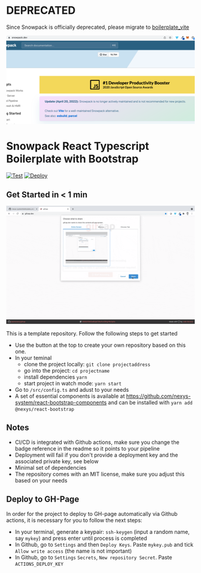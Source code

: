 # DEPRECATED

Since Snowpack is officially deprecated, please migrate to [boilerplate_vite](https://github.com/nexys-system/boilerplate_vite)

![deprecated_notice](./snowpack_deprecated.png)

# Snowpack React Typescript Boilerplate with Bootstrap

[![Test](https://github.com/nexys-system/boilerplate_snowpack_bootstrap/actions/workflows/test.yml/badge.svg)](https://github.com/nexys-system/boilerplate_snowpack_bootstrap/actions/workflows/test.yml)
[![Deploy](https://github.com/nexys-system/boilerplate_snowpack_bootstrap/actions/workflows/deploy.yml/badge.svg)](https://github.com/nexys-system/boilerplate_snowpack_bootstrap/actions/workflows/deploy.yml)

## Get Started in < 1 min

![](./recording.gif)

This is a template repository. Follow the following steps to get started

- Use the button at the top to create your own repository based on this one.
- In your teminal
  -  clone the project locally: `git clone projectaddress`
  -  go into the project: `cd projectname`
  -  install dependencies `yarn`
  -  start project in watch mode: `yarn start`
- Go to `/src/config.ts` and adust to your needs
- A set of essential components is available at https://github.com/nexys-system/react-bootstrap-components and can be installed with `yarn add @nexys/react-bootstrap`

## Notes

- CI/CD is integrated with Github actions, make sure you change the badge reference in the readme so it points to your pipeline
- Deployment will fail if you don't provide a deployment key and the associated private key, see below
- Minimal set of dependencies
- The repository comes with an MIT license, make sure you adjust this based on your needs

## Deploy to GH-Page

In order for the project to deploy to GH-page automatically via Github actions, it is necessary for you to follow the next steps:
* In your terminal, generate a keypair: `ssh-keygen` (input a random name, say `mykey`) and press enter until process is completed
* In Github, go to `Settings` and then `Deploy Keys`. Paste `mykey.pub` and tick `Allow write access`  (the name is not important)
* In Github, go to `Settings` `Secrets`, `New repository Secret`. Paste `ACTIONS_DEPLOY_KEY`
